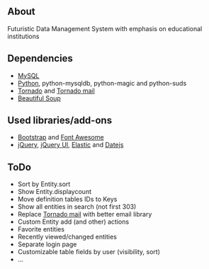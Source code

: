 ## About
Futuristic Data Management System with emphasis on educational institutions

## Dependencies
* [MySQL](http://www.mysql.com/)
* [Python](http://www.python.org/), python-mysqldb, python-magic and python-suds
* [Tornado](http://www.tornadoweb.org) and [Tornado mail](https://github.com/equeny/tornadomail)
* [Beautiful Soup](http://www.crummy.com/software/BeautifulSoup)

## Used libraries/add-ons
* [Bootstrap](http://twitter.github.com/bootstrap/) and [Font Awesome](http://fortawesome.github.com/Font-Awesome/)
* [jQuery](http://jquery.com/), [jQuery UI](http://jqueryui.com/), [Elastic](http://unwrongest.com/projects/elastic/) and [Datejs](http://www.datejs.com/)

## ToDo
* Sort by Entity.sort
* Show Entity.displaycount
* Move definition tables IDs to Keys
* Show all entities in search (not first 303)
* Replace [Tornado mail](https://github.com/equeny/tornadomail) with better email library
* Custom Entity add (and other) actions
* Favorite entities
* Recently viewed/changed entities
* Separate login page
* Customizable table fields by user (visibility, sort)
* ...
